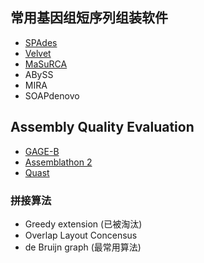 ## 常用基因组短序列组装软件

* [SPAdes](spades.md)
* [Velvet](velvet.md)
* [MaSuRCA](masurca.md)
* ABySS
* MIRA
* SOAPdenovo




## Assembly Quality Evaluation

- [GAGE-B](http://ccb.jhu.edu/gage_b/)
- [Assemblathon 2](http://www.ncbi.nlm.nih.gov/pmc/articles/PMC3844414/)
- [Quast](http://bioinf.spbau.ru/en/quast)




### 拼接算法

- Greedy extension (已被淘汰)
- Overlap Layout Concensus
- de Bruijn graph (最常用算法)
